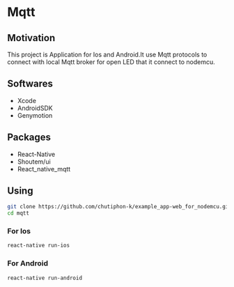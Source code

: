 # Mqtt

## Motivation
This project is Application for Ios and  Android.It use Mqtt protocols to connect with local Mqtt broker for open LED that it connect to nodemcu.

## Softwares
- Xcode
- AndroidSDK
- Genymotion

## Packages
- React-Native
- Shoutem/ui
- React_native_mqtt

## Using
```bash
git clone https://github.com/chutiphon-k/example_app-web_for_nodemcu.git
cd mqtt
```
### For Ios
```bash
react-native run-ios
```
### For Android
```bash
react-native run-android
```